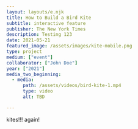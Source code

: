 ```yaml
---
layout: layouts/e.njk
title: How to Build a Bird Kite
subtitle: interactive feature
publisher: The New York Times
description: Testing 123
date: 2021-05-21
featured_image: /assets/images/kite-mobile.png
type: project
medium: ["event"]
collaborator: ["John Doe"]
year: ["2021"]
media_two_beginning:
  - media:
      path: /assets/videos/bird-kite-1.mp4
      type: video
      alt: TBD

---
```


kites!!! again!